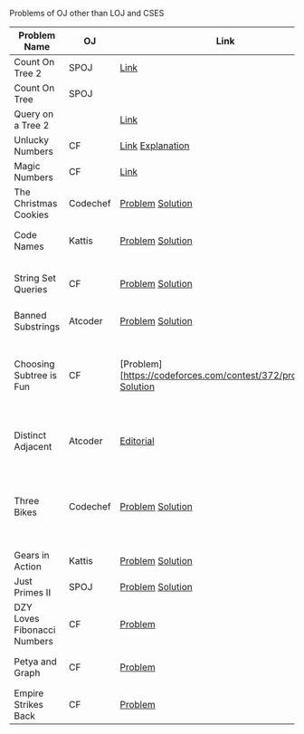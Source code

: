 Problems of OJ other than LOJ and CSES

| Problem Name                | OJ       | Link                                                         | Tag                                                          |
| --------------------------- | -------- | ------------------------------------------------------------ | ------------------------------------------------------------ |
| Count On Tree 2             | SPOJ     | [Link](https://vjudge.net/problem/SPOJ-COT2)                 | MO on tree                                                   |
| Count On Tree               | SPOJ     |                                                              |                                                              |
| Query on a Tree 2           |          | [Link](https://vjudge.net/problem/SPOJ-QTREE2)               | LCA                                                          |
| Unlucky Numbers             | CF       | [Link](https://codeforces.com/contest/1808/problem/C) [Explanation](https://youtu.be/i1i_7lqnGwA?t=347) | Digit DP                                                     |
| Magic Numbers               | CF       | [Link](https://codeforces.com/contest/628/problem/D)         | Digit Dp                                                     |
| The Christmas Cookies       | Codechef | [Problem](https://www.codechef.com/problems/KOL1507) [Solution](https://www.codechef.com/viewsolution/97449583) | HLD,DSU, Range min update lazy                               |
| Code Names                  | Kattis   | [Problem](https://open.kattis.com/problems/codenames) [Solution](https://open.kattis.com/submissions/11138767) | Maximum Independent Set                                      |
| String Set Queries          | CF       | [Problem](https://codeforces.com/problemset/problem/710/F) [Solution](https://codeforces.com/contest/710/submission/209288076) | Dynamic Aho corasic (add remove)                             |
| Banned Substrings           | Atcoder  | [Problem](https://atcoder.jp/contests/abc305/tasks/abc305_g) [Solution](https://atcoder.jp/contests/abc305/submissions/42244020) | String, DP, Matrix Expo                                      |
| Choosing Subtree is Fun     | CF       | [Problem][https://codeforces.com/contest/372/problem/D] [Solution](https://codeforces.com/contest/372/submission/209713962) | HLD, Lazy Propagation, Minimum Subtree size of set of nodes (add remove) |
| Distinct Adjacent           | Atcoder  | [Editorial](https://atcoder.jp/contests/abc307/editorial/6667) | Editorial has some interesting problem list                  |
| Three Bikes                 | Codechef | [Problem](https://vjudge.net/contest/567301#problem/A) [Solution](https://vjudge.net/contest/567301#status//A/0/) | Bitwise convolution, but with custom operation (FWHT of A~B) |
| Gears in Action             | Kattis   | [Problem](https://open.kattis.com/problems/gears) [Solution](https://vjudge.net/solution/44961583/Zb4hdRZVylTFpAZutsRf) | Generalized CRT                                              |
| Just Primes II              | SPOJ     | [Problem](https://www.spoj.com/problems/JPM2/) [Solution](https://vjudge.net/solution/44964213/rKu6RvSLxgXkLoGJqL0L) | FFT (Sum of primes)                                          |
| DZY Loves Fibonacci Numbers | CF       | [Problem](https://codeforces.com/contest/446/problem/C)      | Adding Fib seq on a range                                    |
| Petya and Graph             | CF       | [Problem](https://codeforces.com/contest/1082/problem/G)     | Flow, Project and machines                                   |
| Empire Strikes Back         | CF       | [Problem](https://codeforces.com/contest/300/problem/E)      | Factorizing factorials                                       |

